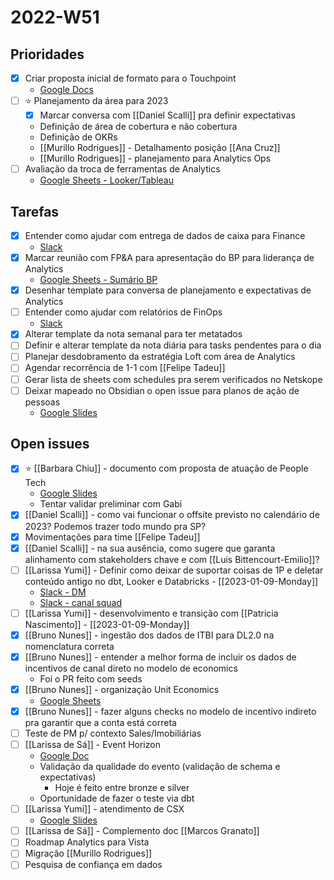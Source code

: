 # 2022-W51
## Prioridades
- [x] Criar proposta inicial de formato para o Touchpoint
	- [Google Docs](https://docs.google.com/document/d/1RmOq670F3hsu06bZHy1vwYCsqoN7K2qRpt8nUCS47mE/edit#)
- [ ] ⭐ Planejamento da área para 2023
	- [x] Marcar conversa com [[Daniel Scalli]] pra definir expectativas
	- Definição de área de cobertura e não cobertura
	- Definição de OKRs
	- [[Murillo Rodrigues]] - Detalhamento posição [[Ana Cruz]]
	- [[Murillo Rodrigues]] - planejamento para Analytics Ops
- [ ] Avaliação da troca de ferramentas de Analytics
	- [Google Sheets - Looker/Tableau](https://docs.google.com/spreadsheets/d/1XFPOh2xu4i-oQKLffJMv14nkyrgqdDljDUj7nF1QQLs/edit#gid=0)

## Tarefas
- [x] Entender como ajudar com entrega de dados de caixa para Finance
	- [Slack](https://loftimoveis.slack.com/archives/C03CM1C0DEU/p1670611908533649)
- [x] Marcar reunião com FP&A para apresentação do BP para liderança de Analytics
	- [Google Sheets - Sumário BP](https://docs.google.com/spreadsheets/d/1vA97eapV3kCq0IXbvQJSiOeJkad5_8Mo6xEY57-9pQ4/edit#gid=1683175500)
- [x] Desenhar template para conversa de planejamento e expectativas de Analytics
- [ ] Entender como ajudar com relatórios de FinOps
	- [Slack](https://loftimoveis.slack.com/archives/D04GB1YKNGG/p1671215095856129)
- [x] Alterar template da nota semanal para ter metatados
- [ ] Definir e alterar template da nota diária para tasks pendentes para o dia
- [ ] Planejar desdobramento da estratégia Loft com área de Analytics
- [ ] Agendar recorrência de 1-1 com [[Felipe Tadeu]]
- [ ] Gerar lista de sheets com schedules pra serem verificados no Netskope
- [ ] Deixar mapeado no Obsidian o open issue para planos de ação de pessoas
	- [Google Slides](https://docs.google.com/presentation/d/1S04YCoj1eeSXK7XymfUJY-c874OiOTmbz9hWqP6a7Cg/edit#slide=id.g1b1830acfc9_0_251)

## Open issues
- [x] ⭐ [[Barbara Chiu]] - documento com proposta de atuação de People Tech
	- [Google Slides](https://docs.google.com/presentation/d/14kc4e96m7eeK6VrZmZrcPE7F3znZwzSlxtT0bFnn7Ys/edit?pli=1#slide=id.g197f8b5a30d_0_0)
	- Tentar validar preliminar com Gabi
- [x] [[Daniel Scalli]] - como vai funcionar o offsite previsto no calendário de 2023? Podemos trazer todo mundo pra SP?
- [x] Movimentações para time [[Felipe Tadeu]]
- [x] [[Daniel Scalli]] - na sua ausência, como sugere que garanta alinhamento com stakeholders chave e com [[Luis Bittencourt-Emilio]]?
- [ ] [[Larissa Yumi]] - Definir como deixar de suportar coisas de 1P e deletar conteúdo antigo no dbt, Looker e Databricks - [[2023-01-09-Monday]]
	- [Slack - DM](https://loftimoveis.slack.com/archives/D03F0113W65/p1671108647339409)
	- [Slack - canal squad](https://loftimoveis.slack.com/archives/C042SKDT03B/p1670857606206289)
- [ ] [[Larissa Yumi]] - desenvolvimento e transição com [[Patricia Nascimento]] - [[2023-01-09-Monday]]
- [x] [[Bruno Nunes]] - ingestão dos dados de ITBI para DL2.0 na nomenclatura correta
- [x] [[Bruno Nunes]] - entender a melhor forma de incluir os dados de incentivos de canal direto no modelo de economics
	- Foi o PR feito com seeds
- [x] [[Bruno Nunes]] - organização Unit Economics
	- [Google Sheets](https://docs.google.com/spreadsheets/d/1ZZAPR5phwqhGIYYhY_0SJts3CEr181QT5U1Qy8kpJjE/edit#gid=99745450)
- [x] [[Bruno Nunes]] - fazer alguns checks no modelo de incentivo indireto pra garantir que a conta está correta
- [ ] Teste de PM p/ contexto Sales/Imobiliárias
- [ ] [[Larissa de Sá]] - Event Horizon
	- [Google Doc](https://docs.google.com/document/d/1OcQHF38q7CAjBSfPgsCR27NeNC9mLXxJe6kZNTRM47A/edit#)
	- Validação da qualidade do evento (validação de schema e expectativas)
		- Hoje é feito entre bronze e silver
	- Oportunidade de fazer o teste via dbt
- [ ] [[Larissa Yumi]] - atendimento de CSX
	- [Google Slides](https://docs.google.com/presentation/d/1oIIoDpt681Lq6WDC4WuYVgZ2SHAqm81fMnEQwUCnO44/edit#slide=id.p)
- [ ] [[Larissa de Sá]] - Complemento doc [[Marcos Granato]]
- [ ] Roadmap Analytics para Vista
- [ ] Migração [[Murillo Rodrigues]]
- [ ] Pesquisa de confiança em dados